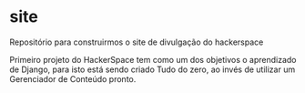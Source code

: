 site
====

Repositório para construirmos o site de divulgação do hackerspace

Primeiro projeto do HackerSpace tem como um dos objetivos o aprendizado de Django, para isto está sendo criado Tudo do zero, ao invés de utilizar um Gerenciador de Conteúdo pronto.